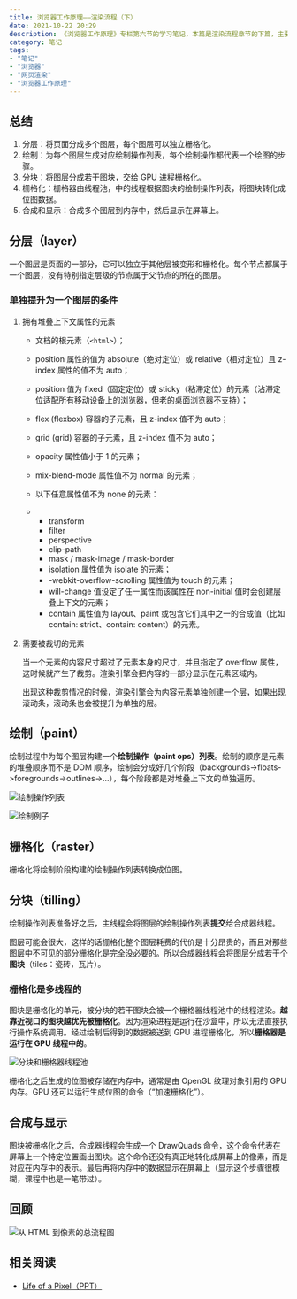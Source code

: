 ```yaml
---
title: 浏览器工作原理——渲染流程（下）
date: 2021-10-22 20:29
description: 《浏览器工作原理》专栏第六节的学习笔记，本篇是渲染流程章节的下篇，主要是讲解从分层到合成的过程，涉及到了更底层的概念。
category: 笔记
tags:
- "笔记"
- "浏览器"
- "网页渲染"
- "浏览器工作原理"
---
```

## 总结
1. 分层：将页面分成多个图层，每个图层可以独立栅格化。  
2. 绘制：为每个图层生成对应绘制操作列表，每个绘制操作都代表一个绘图的步骤。  
3. 分块：将图层分成若干图块，交给 GPU 进程栅格化。
4. 栅格化：栅格器由线程池，中的线程根据图块的绘制操作列表，将图块转化成位图数据。  
5. 合成和显示：合成多个图层到内存中，然后显示在屏幕上。  



## 分层（layer）

一个图层是页面的一部分，它可以独立于其他层被变形和栅格化。每个节点都属于一个图层，没有特别指定层级的节点属于父节点的所在的图层。

### 单独提升为一个图层的条件

1. 拥有堆叠上下文属性的元素

   - 文档的根元素（```<html>```）；

   - position     属性的值为 absolute（绝对定位）或     relative（相对定位）且 z-index 属性的值不为 auto；

   - position 值为     fixed（固定定位）或 sticky（粘滞定位）的元素（沾滞定位适配所有移动设备上的浏览器，但老的桌面浏览器不支持）；

   - flex (flexbox) 容器的子元素，且 z-index 值不为 auto；

   - grid (grid) 容器的子元素，且 z-index 值不为 auto；

   - opacity 属性值小于 1     的元素；

   - mix-blend-mode     属性值不为 normal 的元素；

   - 以下任意属性值不为 none 的元素：

   - - transform
     - filter
     - perspective
     - clip-path
     - mask / mask-image / mask-border
     - isolation 属性值为 isolate 的元素；
     - -webkit-overflow-scrolling 属性值为 touch 的元素；
     - will-change 值设定了任一属性而该属性在 non-initial 值时会创建层叠上下文的元素；
     - contain 属性值为 layout、paint 或包含它们其中之一的合成值（比如 contain: strict、contain: content）的元素。

2. 需要被裁切的元素

   当一个元素的内容尺寸超过了元素本身的尺寸，并且指定了 overflow 属性，这时候就产生了裁剪。渲染引擎会把内容的一部分显示在元素区域内。

   出现这种裁剪情况的时候，渲染引擎会为内容元素单独创建一个层，如果出现滚动条，滚动条也会被提升为单独的层。

## 绘制（paint）

绘制过程中为每个图层构建一个**绘制操作（paint ops）列表**。绘制的顺序是元素的堆叠顺序而不是 DOM 顺序，绘制会分成好几个阶段（backgrounds->floats->foregrounds->outlines->...），每个阶段都是对堆叠上下文的单独遍历。

![绘制操作列表](https://bl3301files.storage.live.com/y4muxL_Nkw6OlPHZshXlEJnnlsue3YpuHpmem2wATf2X83kS_E4uZ6xIVxlJgTL3cZyk1r0PUQTJ2agNg9Mx5mGZ8_3AKgKAC_wgfluAqoj2MGFYQRq6-VUA376h5ZYkO49JQlH9bkDXJvKrgLPqBP2YU4vm3YcM1nweZYq-x7Ce07zIJpelOvWWcvyZvDBW38p?width=1151&height=527&cropmode=none '从 DOM树 到布局树再到绘制操作的流程')

![绘制例子](https://bl3301files.storage.live.com/y4mh7Z8bzs3f7LEs1joBMW2lxKrfyTvG1jLsK22Oe7DnoFWowayA9fYuxBXFM6U-oIBOjK-1_HvvaJ-TdsT--BeUv8syInTD4VgAVaphXkJn7Sh1OYIMMqqcbgTasiyNAaazfrVm1uakCLPH7MHd0QentyHmXEFOoFOs0q5S3eqrLXN3SRcncC22TlOqMzVPW7P?width=1151&height=526&cropmode=none '绘制操作详细示例')

## 栅格化（raster）

栅格化将绘制阶段构建的绘制操作列表转换成位图。

## 分块（tilling）

绘制操作列表准备好之后，主线程会将图层的绘制操作列表**提交**给合成器线程。

图层可能会很大，这样的话栅格化整个图层耗费的代价是十分昂贵的，而且对那些图层中不可见的部分栅格化是完全没必要的。所以合成器线程会将图层分成若干个**图块**（tiles：瓷砖，瓦片）。

### 栅格化是多线程的

图块是栅格化的单元，被分块的若干图块会被一个栅格器线程池中的线程渲染。**越靠近视口的图块越优先被栅格化**。因为渲染进程是运行在沙盒中，所以无法直接执行操作系统调用。经过绘制后得到的数据被送到 GPU 进程栅格化，所以**栅格器是运行在 GPU 线程中的**。

![分块和栅格器线程池](https://bl3301files.storage.live.com/y4mIu1AfxShFTYRtq9511U9ICMTRgyO5HF8MzBhsl1VllEajRW8fgd5d09tL_dsbwtdyPQmn2WTOLj2d46Xsc8JV4dSVhQIKQA-ZK3tlrxkjR_nacACU6TTeQTboYIHBgZZL-wy6uzOHOZbBSRoD9GiMmcDj-csuTM5gGcy72QrCWRyxOrI4o_3Ki3Jc-03F72f?width=1151&height=531&cropmode=none '分块和栅格器线程池')

栅格化之后生成的位图被存储在内存中，通常是由 OpenGL 纹理对象引用的 GPU 内存。GPU 还可以运行生成位图的命令（“加速栅格化”）。

## 合成与显示

图块被栅格化之后，合成器线程会生成一个 DrawQuads 命令，这个命令代表在屏幕上一个特定位置画出图块。这个命令还没有真正地转化成屏幕上的像素，而是对应在内存中的表示。最后再将内存中的数据显示在屏幕上（显示这个步骤很模糊，课程中也是一笔带过）。

## 回顾

![从 HTML 到像素的总流程图](https://bl3301files.storage.live.com/y4mq3n5KbzaoK7vSk-oJXoHis8oTLw0ac-KhD2JRCFQC-VBGoJVsTfpPFZEQ7hUmuCLvPnc6v-3V3JDDcR7TNvohezCTXdFxSW8baS2yMGyc7gQBM7O8T1MpbGrbPQDqJpvOnHvfz-BxBQARjhLxBFzvG-jll_PF8FvAeoJCxxLv2lk5NDX_YtV637dvhmR-GXw?width=1150&height=627&cropmode=none '从 HTML 到像素的总流程图')

## 相关阅读  

- [Life of a Pixel（PPT）](https://docs.google.com/presentation/d/1boPxbgNrTU0ddsc144rcXayGA_WF53k96imRH8Mp34Y/edit#slide=id.ga884fe665f_64_29)
